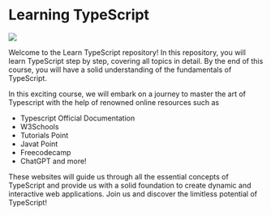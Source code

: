 # Learning TypeScript
<img src="https://repository-images.githubusercontent.com/625460762/d4d63934-c1f0-4a9d-a138-c647581348a9"></img>

Welcome to the Learn TypeScript repository! In this repository, you will learn TypeScript step by step, covering all topics in detail. By the end of this course, you will have a solid understanding of the fundamentals of TypeScript.

In this exciting course, we will embark on a journey to master the art of Typescript with the help of renowned online resources such as 
* Typescript Official Documentation 
* W3Schools 
* Tutorials Point 
* Javat Point 
* Freecodecamp 
* ChatGPT and more!

These websites will guide us through all the essential concepts of TypeScript and provide us with a solid foundation to create dynamic and interactive web applications. Join us and discover the limitless potential of TypeScript!
